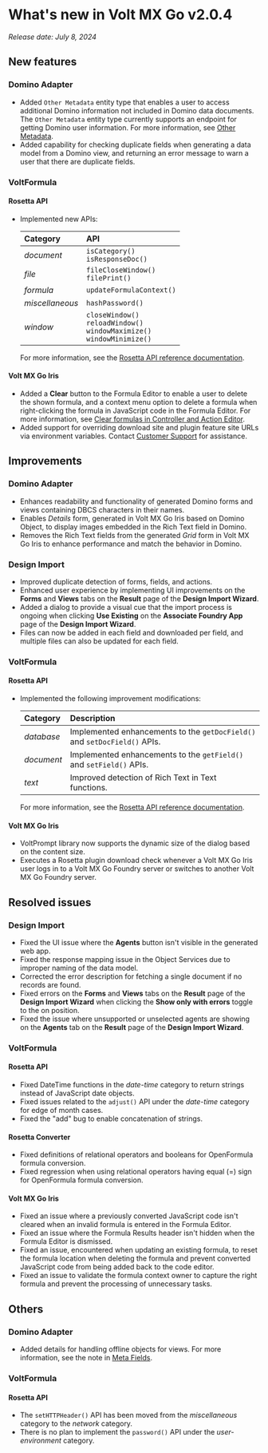 # What's new in Volt MX Go v2.0.4
*Release date: July 8, 2024*

## New features

### Domino Adapter

- Added `Other Metadata` entity type that enables a user to access additional Domino information not included in Domino data documents. The `Other Metadata` entity type currently supports an endpoint for getting Domino user information. For more information, see [Other Metadata](../../topicguides/datamodel.md#other-metadata).
- Added capability for checking duplicate fields when generating a data model from a Domino view, and returning an error message to warn a user that there are duplicate fields.

### VoltFormula

#### Rosetta API

- Implemented new APIs:

    |Category|API|
    |:---|:---|
    |*document*|`isCategory()`</br>`isResponseDoc()`|
    |*file*|`fileCloseWindow()`</br>`filePrint()`|
    |*formula*|`updateFormulaContext()`|
    |*miscellaneous*|`hashPassword()`|
    |*window*|`closeWindow()`</br>`reloadWindow()`</br>`windowMaximize()`</br>`windowMinimize()`|
    
    For more information, see the [Rosetta API reference documentation](../../javadoc/index.html).
    
#### Volt MX Go Iris

- Added a **Clear** button to the Formula Editor to enable a user to delete the shown formula, and a context menu option to delete a formula when right-clicking the formula in JavaScript code in the Formula Editor. For more information, see [Clear formulas in Controller and Action Editor](../../howto/clearfunction.md).
- Added support for overriding download site and plugin feature site URLs via environment variables. Contact [Customer Support](../index.md#support) for assistance.

## Improvements

### Domino Adapter

- Enhances readability and functionality of generated Domino forms and views containing DBCS characters in their names.
- Enables *Details* form, generated in Volt MX Go Iris based on Domino Object, to display images embedded in the Rich Text field in Domino. 
- Removes the Rich Text fields from the generated *Grid* form in Volt MX Go Iris to enhance performance and match the behavior in Domino.  

### Design Import

- Improved duplicate detection of forms, fields, and actions.
- Enhanced user experience by implementing UI improvements on the **Forms** and **Views** tabs on the **Result** page of the **Design Import Wizard**.
- Added a dialog to provide a visual cue that the import process is ongoing when clicking **Use Existing** on the **Associate Foundry App** page of the **Design Import Wizard**.
- Files can now be added in each field and downloaded per field, and multiple files can also be updated for each field.

### VoltFormula

#### Rosetta API

- Implemented the following improvement modifications:

    |Category|Description|
    |:---|:---|
    |*database*|Implemented enhancements to the `getDocField()` and `setDocField()` APIs.|
    |*document*|Implemented enhancements to the `getField()` and `setField()` APIs.|
    |*text*|Improved detection of Rich Text in Text functions.|

    For more information, see the [Rosetta API reference documentation](../../javadoc/index.html).

#### Volt MX Go Iris

- VoltPrompt library now supports the dynamic size of the dialog based on the content size.
- Executes a Rosetta plugin download check whenever a Volt MX Go Iris user logs in to a Volt MX Go Foundry server or switches to another Volt MX Go Foundry server.

## Resolved issues

### Design Import

- Fixed the UI issue where the **Agents** button isn't visible in the generated web app. 
- Fixed the response mapping issue in the Object Services due to improper naming of the data model. 
- Corrected the error description for fetching a single document if no records are found. 
- Fixed errors on the **Forms** and **Views** tabs on the **Result** page of the **Design Import Wizard** when clicking the **Show only with errors** toggle to the on position. 
- Fixed the issue where unsupported or unselected agents are showing on the **Agents** tab on the **Result** page of the **Design Import Wizard**. 

### VoltFormula

#### Rosetta API

- Fixed DateTime functions in the *date-time* category to return strings instead of JavaScript date objects.
- Fixed issues related to the `adjust()` API under the *date-time* category for edge of month cases.
- Fixed the "add" bug to enable concatenation of strings.  

#### Rosetta Converter

- Fixed definitions of relational operators and booleans for OpenFormula formula conversion.
- Fixed regression when using relational operators having equal (=) sign for OpenFormula formula conversion.

#### Volt MX Go Iris

- Fixed an issue where a previously converted JavaScript code isn't cleared when an invalid formula is entered in the Formula Editor. 
- Fixed an issue where the Formula Results header isn't hidden when the Formula Editor is dismissed.
- Fixed an issue, encountered when updating an existing formula, to reset the formula location when deleting the formula and prevent converted JavaScript code from being added back to the code editor.
- Fixed an issue to validate the formula context owner to capture the right formula and prevent the processing of unnecessary tasks.  

## Others

### Domino Adapter

- Added details for handling offline objects for views. For more information, see the note in [Meta Fields](../../topicguides/datamodel.md#meta-fields). 

### VoltFormula

#### Rosetta API

- The `setHTTPHeader()` API has been moved from the *miscellaneous* category to the *network* category.
- There is no plan to implement the `password()` API under the *user-environment* category.  
